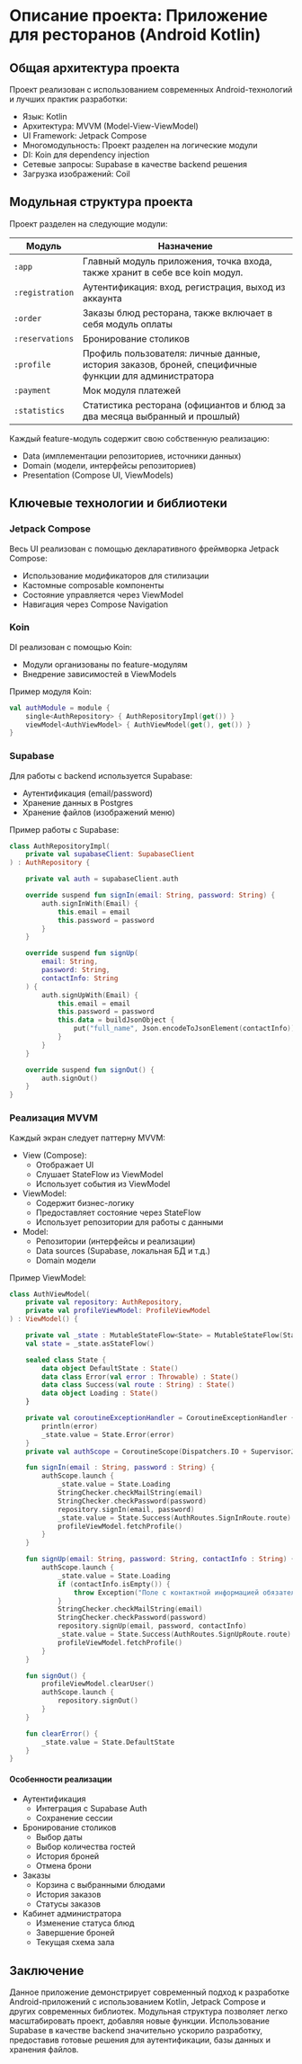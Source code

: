# Описание проекта: Приложение для ресторанов (Android Kotlin)

## Общая архитектура проекта

Проект реализован с использованием современных Android-технологий и лучших практик разработки:

- Язык: Kotlin
- Архитектура: MVVM (Model-View-ViewModel)
- UI Framework: Jetpack Compose
- Многомодульность: Проект разделен на логические модули
- DI: Koin для dependency injection
- Сетевые запросы: Supabase в качестве backend решения
- Загрузка изображений: Coil

## Модульная структура проекта

Проект разделен на следующие модули:

| Модуль          | Назначение                                                                 |
|-----------------|---------------------------------------------------------------------------|
| `:app`         | Главный модуль приложения, точка входа, также хранит  в себе все koin модул.                                    |
| `:registration`| Аутентификация: вход, регистрация, выход из аккаунта                  |
| `:order`| Заказы блюд ресторана, также включает в себя модуль оплаты                                  |
| `:reservations`| Бронирование столиков             |
| `:profile`| Профиль пользователя: личные данные, история заказов, броней, специфичные функции для администратора                   |
| `:payment`| Мок модуля платежей                          |
| `:statistics`| Статистика ресторана (официантов и блюд за два месяца выбранный и прошлый)                         |

Каждый feature-модуль содержит свою собственную реализацию:

- Data (имплементации репозиториев, источники данных)
- Domain (модели, интерфейсы репозиториев)
- Presentation (Compose UI, ViewModels)

## Ключевые технологии и библиотеки

### Jetpack Compose

Весь UI реализован с помощью декларативного фреймворка Jetpack Compose:

- Использование модификаторов для стилизации
- Кастомные composable компоненты
- Состояние управляется через ViewModel
- Навигация через Compose Navigation

### Koin

DI реализован с помощью Koin:

- Модули организованы по feature-модулям
- Внедрение зависимостей в ViewModels

Пример модуля Koin:

```kotlin
val authModule = module {
    single<AuthRepository> { AuthRepositoryImpl(get()) }
    viewModel<AuthViewModel> { AuthViewModel(get(), get()) }
}
```

### Supabase

Для работы с backend используется Supabase:

- Аутентификация (email/password)
- Хранение данных в Postgres
- Хранение файлов (изображений меню)

Пример работы с Supabase:

```kotlin
class AuthRepositoryImpl(
    private val supabaseClient: SupabaseClient
) : AuthRepository {

    private val auth = supabaseClient.auth

    override suspend fun signIn(email: String, password: String) {
        auth.signInWith(Email) {
            this.email = email
            this.password = password
        }
    }

    override suspend fun signUp(
        email: String,
        password: String,
        contactInfo: String
    ) {
        auth.signUpWith(Email) {
            this.email = email
            this.password = password
            this.data = buildJsonObject {
                put("full_name", Json.encodeToJsonElement(contactInfo))
            }
        }
    }

    override suspend fun signOut() {
        auth.signOut()
    }
}
```

### Реализация MVVM

Каждый экран следует паттерну MVVM:

- View (Compose):
  - Отображает UI
  - Слушает StateFlow из ViewModel
  - Использует события из ViewModel
- ViewModel:
  - Содержит бизнес-логику
  - Предоставляет состояние через StateFlow
  - Использует репозитории для работы с данными
- Model:
  - Репозитории (интерфейсы и реализации)
  - Data sources (Supabase, локальная БД и т.д.)
  - Domain модели

Пример ViewModel:

```kotlin
class AuthViewModel(
    private val repository: AuthRepository,
    private val profileViewModel: ProfileViewModel
) : ViewModel() {

    private val _state : MutableStateFlow<State> = MutableStateFlow(State.DefaultState)
    val state = _state.asStateFlow()

    sealed class State {
        data object DefaultState : State()
        data class Error(val error : Throwable) : State()
        data class Success(val route : String) : State()
        data object Loading : State()
    }

    private val coroutineExceptionHandler = CoroutineExceptionHandler { _, error ->
        println(error)
        _state.value = State.Error(error)
    }
    private val authScope = CoroutineScope(Dispatchers.IO + SupervisorJob() + coroutineExceptionHandler)

    fun signIn(email : String, password : String) {
        authScope.launch {
            _state.value = State.Loading
            StringChecker.checkMailString(email)
            StringChecker.checkPassword(password)
            repository.signIn(email, password)
            _state.value = State.Success(AuthRoutes.SignInRoute.route)
            profileViewModel.fetchProfile()
        }
    }

    fun signUp(email: String, password: String, contactInfo : String) {
        authScope.launch {
            _state.value = State.Loading
            if (contactInfo.isEmpty()) {
                throw Exception("Поле с контактной информацией обязательно должно быть заполнено")
            }
            StringChecker.checkMailString(email)
            StringChecker.checkPassword(password)
            repository.signUp(email, password, contactInfo)
            _state.value = State.Success(AuthRoutes.SignUpRoute.route)
            profileViewModel.fetchProfile()
        }
    }

    fun signOut() {
        profileViewModel.clearUser()
        authScope.launch {
            repository.signOut()
        }
    }

    fun clearError() {
        _state.value = State.DefaultState
    }
}
```

#### Особенности реализации

- Аутентификация
  - Интеграция с Supabase Auth
  - Сохранение сессии
- Бронирование столиков
  - Выбор даты
  - Выбор количества гостей
  - История броней
  - Отмена брони
- Заказы
  - Корзина с выбранными блюдами
  - История заказов
  - Статусы заказов
- Кабинет администратора
  - Изменение статуса блюд
  - Завершение броней
  - Текущая схема зала

## Заключение

Данное приложение демонстрирует современный подход к разработке Android-приложений с использованием Kotlin, Jetpack Compose и других современных библиотек. Модульная структура позволяет легко масштабировать проект, добавляя новые функции. Использование Supabase в качестве backend значительно ускорило разработку, предоставив готовые решения для аутентификации, базы данных и хранения файлов.
